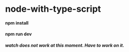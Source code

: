 # node-with-type-script

#### npm install

#### npm run dev

##### watch does not work at this moment. Have to work on it.
